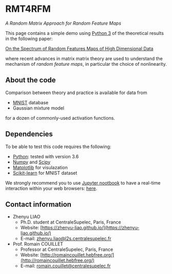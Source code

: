 # RMT4RFM
*A Random Matrix Approach for Random Feature Maps*

This page contains a simple demo using [Python 3](https://www.python.org/) of the theoretical results  in the following paper:

 [On the Spectrum of Random Features Maps of High Dimensional Data](https://zhenyu-liao.github.io/pdf/rfm_icml2018.pdf)
 
 where recent advances in matrix matrix theory are used to understand the mechanism of *random feature maps*, in particular the choice of nonlinearity.
 
## About the code
 Comparison between theory and practice is available for data from
 
 * [MNIST](http://yann.lecun.com/exdb/mnist/) database
 * Gaussian mixture model

for a dozen of commonly-used activation functions.

## Dependencies
To be able to test this code requires the following:

* [Python](https://www.python.org/): tested with version 3.6
* [Numpy](http://www.numpy.org/) and [Scipy](https://www.scipy.org/)
* [Matplotlib](http://matplotlib.org/) for visulazation
* [Scikit-learn](http://scikit-learn.org/stable/) for MNIST dataset
 
We strongly recommend you to use [Jupyter nootbook](http://jupyter.org/) to have a real-time interaction within your web browsers: [here](http://nbviewer.jupyter.org/github/Zhenyu-LIAO/RMT4RFM/blob/master/RMT4RFM.ipynb).
 
## Contact information
* Zhenyu LIAO
	* Ph.D. student at CentraleSupelec, Paris, France
	* Website: [https://zhenyu-liao.github.io/](https://zhenyu-liao.github.io/)
	* E-mail: [zhenyu.liao@l2s.centralesupelec.fr](mailto:zhenyu.liao@l2s.centralesupelec.fr)
* Prof. Romain COUILLET
	* Professor at CentraleSupelec, Paris, France
	* Website: [http://romaincouillet.hebfree.org/](http://romaincouillet.hebfree.org/)
	*  E-mail: [romain.couillet@centralesupelec.fr](mailto:romain.couillet@centralesupelec.fr)



